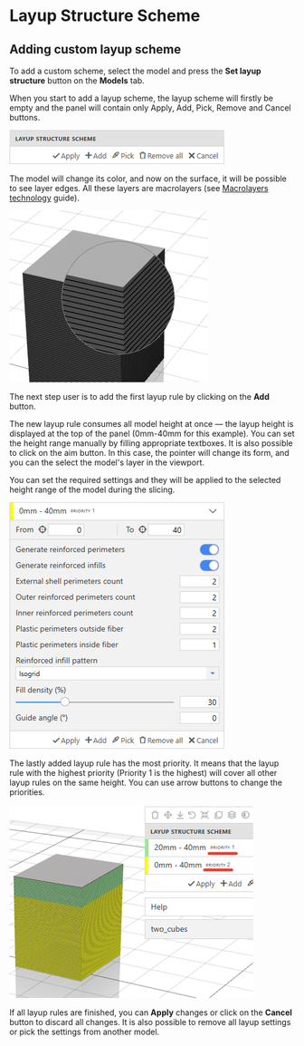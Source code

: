 # Layup Structure Scheme

## Adding custom layup scheme

To add a custom scheme, select the model and press the **Set layup structure** button on the **Models** tab.

When you start to add a layup scheme, the layup scheme will firstly be empty and the panel will contain only Apply, Add, Pick, Remove and Cancel buttons.

![Layup panel](./media/layup-panel.png) 

The model will change its color, and now on the surface, it will be possible to see layer edges. All these layers are macrolayers (see [Macrolayers technology](/docs/macrolayers/)  guide).

![Layers](./media/layers.png) 

The next step user is to add the first layup rule by clicking on the **Add** button. 

The new layup rule consumes all model height at once — the layup height is displayed at the top of the panel (0mm-40mm for this example).
You can set the height range manually by filling appropriate textboxes. It is also possible to click on the aim button. In this case, the pointer will change its form, and you can the select the model's layer in the viewport.  

You can set the required settings and they will be applied to the selected height range of the model during the slicing.

![Layup rule](./media/layuprule.png) 

The lastly added layup rule has the most priority. It means that the layup rule with the highest priority (Priority 1 is the highest) will cover all other layup rules on the same height. You can use arrow buttons to change the priorities.

![Priorities](./media/priority.png) 

If all layup rules are finished, you can **Apply** changes or click on the **Cancel** button to discard all changes. It is also possible to remove all layup settings or pick the settings from another model.